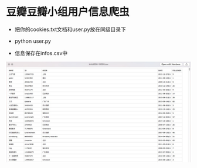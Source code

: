 # 豆瓣豆瓣小组用户信息爬虫

- 把你的cookies.txt文档和user.py放在同级目录下

- python user.py

- 信息保存在infos.csv中

![](https://github.com/mashaz/douban_user/blob/master/.images/Screen%20Shot%202017-03-08%20at%208.41.13%20PM.jpg?raw=true)
